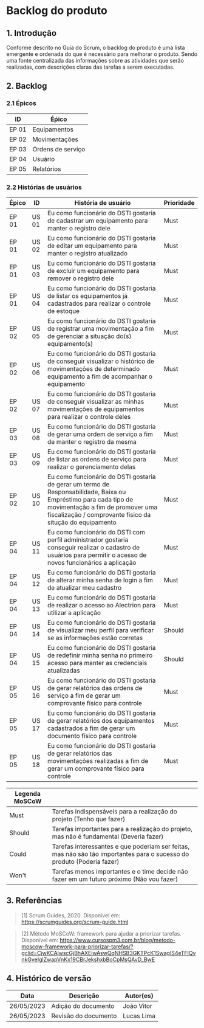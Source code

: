 # Backlog do produto


## 1. Introdução

Conforme descrito no Guia do Scrum, o backlog do produto é uma lista emergente e ordenada do que é necessário para melhorar o produto. Sendo uma fonte centralizada das informações sobre as atividades que serão realizadas, com descrições claras das tarefas a serem executadas.


## 2. Backlog

### 2.1 Épicos

|**ID**|**Éṕico**|
|--------|-------------|
| EP 01 | Equipamentos |
| EP 02 | Movimentações |
| EP 03 | Ordens de serviço |
| EP 04 | Usuário |
| EP 05 | Relatórios |

### 2.2 Histórias de usuários

|**Épico**|**ID**|**História de usuário**|**Prioridade**|
|--------|-------------|--------|-------------|
| EP 01 | US 01 | Eu como funcionário do DSTI gostaria de cadastrar um equipamento para manter o registro dele | Must |
| EP 01 | US 02 | Eu como funcionário do DSTI gostaria de editar um equipamento para manter o registro atualizado | Must |
| EP 01 | US 03 | Eu como funcionário do DSTI gostaria de excluir um equipamento para remover o registro dele | Must |
| EP 01 | US 04 | Eu como funcionário do DSTI gostaria de listar os equipamentos já cadastrados para realizar o controle de estoque | Must |
| EP 02 | US 05 | Eu como funcionário do DSTI gostaria de registrar uma movimentação a fim de gerenciar a situação do(s) equipamento(s) | Must |
| EP 02 | US 06 | Eu como funcionário do DSTI gostaria de conseguir visualizar o histórico de movimentações de determinado equipamento a fim de acompanhar o equipamento | Must |
| EP 02 | US 07 | Eu como funcionário do DSTI gostaria de conseguir visualizar as minhas movimentações de equipamentos para realizar o controle deles | Must |
| EP 03 | US 08| Eu como funcionário do DSTI gostaria de gerar uma ordem de serviço a fim de manter o registro da mesma | Must |
| EP 03 | US 09| Eu como funcionário do DSTI gostaria de listar as ordens de serviço para realizar o gerenciamento delas | Must |
| EP 02 | US 10 | Eu como funcionário do DSTI gostaria de gerar um termo de Responsabilidade, Baixa ou Empréstimo para cada tipo de movimentação a fim de promover uma fiscalização / comprovante fisico da situção do equipamento | Must |
| EP 04 | US 11 | Eu como funcionário do DSTI com perfil administrador gostaria conseguir realizar o cadastro de usuários para permitir o acesso de novos funcionários a aplicação | Must |
| EP 04 | US 12 | Eu como funcionário do DSTI gostaria de alterar minha senha de login a fim de atualizar meu cadastro | Must |
| EP 04 | US 13 | Eu como funcionário do DSTI gostaria de realizar o acesso ao Alectrion para utilizar a aplicação | Must |
| EP 04 | US 14 | Eu como funcionário do DSTI gostaria de visualizar meu perfil para verificar se as informações estão corretas | Should |
| EP 04 | US 15 | Eu como funcionário do DSTI gostaria de redefinir minha senha no primeiro acesso para manter as credenciais atualizadas | Should |
| EP 05 | US 16 | Eu como funcionário do DSTI gostaria de gerar relatórios das ordens de serviço a fim de gerar um comprovante físico para controle  | Must |
| EP 05 | US 17 | Eu como funcionário do DSTI gostaria de gerar relatórios dos equipamentos cadastrados a fim de gerar um documento físico para controle | Must |
| EP 05 | US 18 | Eu como funcionário do DSTI gostaria de gerar relatórios das movimentações realizadas a fim de gerar um comprovante físico para controle | Must |

| **Legenda MoSCoW** ||
|------|---------|
| Must | Tarefas indispensáveis para a realização do projeto (Tenho que fazer) |
| Should | Tarefas importantes para a realização do projeto, mas não é fundamental (Deveria fazer) |
| Could| Tarefas interessantes e que poderiam ser feitas, mas não são tão importantes para o sucesso do produto (Poderia fazer) |
| Won't | Tarefas menos importantes e o time decide não fazer em um futuro próximo (Não vou fazer) |

## 3. Referências

<!-- Referências enumeradas-->

> [1] Scrum Guides, 2020. Disponível em: https://scrumguides.org/scrum-guide.html

> [2] Método MoSCoW: framework para ajudar a priorizar tarefas. Disponível em: https://www.cursospm3.com.br/blog/metodo-moscow-framework-para-priorizar-tarefas/?gclid=CjwKCAjwscGjBhAXEiwAswQqNHSB3GKTPcK1SwagIS4eTFlQvnkGveIglZwapVnKx19CBrJekshxbBoCpMsQAvD_BwE

## 4. Histórico de versão

|**Data**|**Descrição**|**Autor(es)**|
|--------|-------------|--------------|
|26/05/2023| Adição do documento | João Vitor |
|26/05/2023| Revisão do documento | Lucas Lima |